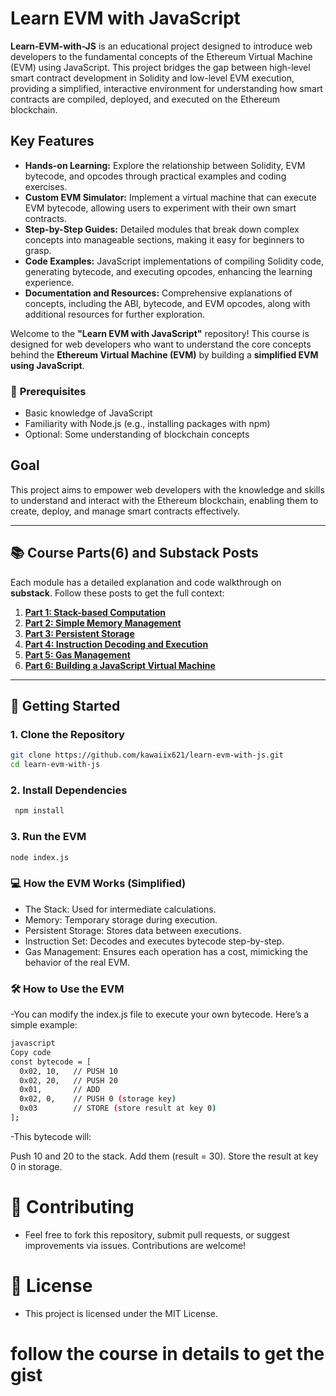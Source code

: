 # Learn EVM with JavaScript  
**Learn-EVM-with-JS** is an educational project designed to introduce web developers to the fundamental concepts of the Ethereum Virtual Machine (EVM) using JavaScript. This project bridges the gap between high-level smart contract development in Solidity and low-level EVM execution, providing a simplified, interactive environment for understanding how smart contracts are compiled, deployed, and executed on the Ethereum blockchain.

## Key Features
- **Hands-on Learning:** Explore the relationship between Solidity, EVM bytecode, and opcodes through practical examples and coding exercises.
- **Custom EVM Simulator:** Implement a virtual machine that can execute EVM bytecode, allowing users to experiment with their own smart contracts.
- **Step-by-Step Guides:** Detailed modules that break down complex concepts into manageable sections, making it easy for beginners to grasp.
- **Code Examples:** JavaScript implementations of compiling Solidity code, generating bytecode, and executing opcodes, enhancing the learning experience.
- **Documentation and Resources:** Comprehensive explanations of concepts, including the ABI, bytecode, and EVM opcodes, along with additional resources for further exploration.


Welcome to the **"Learn EVM with JavaScript"** repository! This course is designed for web developers who want to understand the core concepts behind the **Ethereum Virtual Machine (EVM)** by building a **simplified EVM using JavaScript**.

### 🧠 **Prerequisites**
- Basic knowledge of JavaScript  
- Familiarity with Node.js (e.g., installing packages with npm)  
- Optional: Some understanding of blockchain concepts


## Goal
This project aims to empower web developers with the knowledge and skills to understand and interact with the Ethereum blockchain, enabling them to create, deploy, and manage smart contracts effectively.

---

## 📚 **Course Parts(6) and Substack Posts**

Each module has a detailed explanation and code walkthrough on **substack**. Follow these posts to get the full context:  

1. **[Part 1: Stack-based Computation](https://open.substack.com/pub/tobiawolaju21/p/stack-based-computation?r=2hkadt&utm_campaign=post&utm_medium=web&showWelcomeOnShare=true)**  
2. **[Part 2: Simple Memory Management](https://open.substack.com/pub/tobiawolaju21/p/simple-memory-management?r=2hkadt&utm_campaign=post&utm_medium=web&showWelcomeOnShare=true)**  
3. **[Part 3: Persistent Storage](https://open.substack.com/pub/tobiawolaju21/p/persistent-storage-in-the-ethereum?r=2hkadt&utm_campaign=post&utm_medium=web&showWelcomeOnShare=true)**  
4. **[Part 4: Instruction Decoding and Execution](https://open.substack.com/pub/tobiawolaju21/p/instruction-decoding-and-execution?r=2hkadt&utm_campaign=post&utm_medium=web&showWelcomeOnShare=true)**  
5. **[Part 5: Gas Management](https://medium.com/@yourprofile/module-5-gas-management)**  
6. **[Part 6: Building a JavaScript Virtual Machine](https://medium.com/@yourprofile/module-6-building-a-javascript-vm)**  

---

## 🚀 **Getting Started**

### 1. Clone the Repository

```bash
git clone https://github.com/kawaiix621/learn-evm-with-js.git
cd learn-evm-with-js 
``` 

### 2. Install Dependencies
```bash
 npm install
```

### 3. Run the EVM
```bash
node index.js
```

### **💻 How the EVM Works (Simplified)**
- The Stack: Used for intermediate calculations.
- Memory: Temporary storage during execution.
- Persistent Storage: Stores data between executions.
- Instruction Set: Decodes and executes bytecode step-by-step.
- Gas Management: Ensures each operation has a cost, mimicking the behavior of the real EVM.

### **🛠 How to Use the EVM**
-You can modify the index.js file to execute your own bytecode. Here’s a simple example:

```bash
javascript
Copy code
const bytecode = [
  0x02, 10,   // PUSH 10
  0x02, 20,   // PUSH 20
  0x01,       // ADD
  0x02, 0,    // PUSH 0 (storage key)
  0x03        // STORE (store result at key 0)
];
```
-This bytecode will:

Push 10 and 20 to the stack.
Add them (result = 30).
Store the result at key 0 in storage.

# **🤝 Contributing**
- Feel free to fork this repository, submit pull requests, or suggest improvements via issues. Contributions are welcome!

# **📄 License**
- This project is licensed under the MIT License.


# follow the course in details to get the gist
